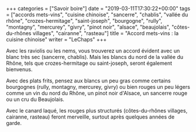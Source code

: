 +++
categories = ["Savoir boire"]
date = "2019-03-11T17:30:22+00:00"
tags = ["accords mets-vins", "cuisine chinoise", "sancerre", "chablis", "vallée du rhône", "crozes-hermitage", "saint-joseph", "bourgogne", "rully", "montagny", "mercurey", "givry", "pinot noir", "alsace", "beaujolais", "côtes-du-rhônes villages", "cairanne", "rasteau"]
title = "Accord mets-vins : la cuisine chinoise"
writer = "LeChaps"
+++

Avec les raviolis ou les nems, vous trouverez un accord évident avec un blanc très sec (sancerre, chablis). Mais les blancs du nord de la vallée du Rhône, tels que crozes-hermitage ou saint-joseph, seront également bienvenus.  

Avec des plats frits, pensez aux blancs un peu gras comme certains bourgognes (rully, montagny, mercurey, givry) ou bien rouges un peu légers comme un vin du nord du Rhône, un pinot noir d'Alsace, un sancerre rouge ou un cru du Beaujolais.  

Avec le canard laqué, les rouges plus structurés (côtes-du-rhônes villages, cairanne, rasteau) feront merveille, surtout après quelques années de garde.